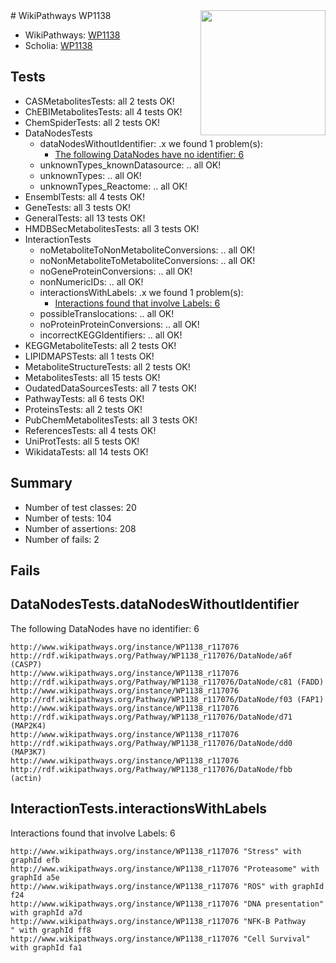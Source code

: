 <img style="float: right; width: 200px" src="https://upload.wikimedia.org/wikipedia/commons/thumb/8/83/Wplogo_with_text_500.png/640px-Wplogo_with_text_500.png" />
# WikiPathways WP1138

* WikiPathways: [WP1138](https://new.wikipathways.org/pathways/WP1138)
* Scholia: [WP1138](https://scholia.toolforge.org/wikipathways/WP1138)
## Tests
* CASMetabolitesTests: all 2 tests OK!
* ChEBIMetabolitesTests: all 4 tests OK!
* ChemSpiderTests: all 2 tests OK!
* DataNodesTests
    * dataNodesWithoutIdentifier: .x we found 1 problem(s):
        * [The following DataNodes have no identifier: 6](#d2d32fa5)
    * unknownTypes_knownDatasource: .. all OK!
    * unknownTypes: .. all OK!
    * unknownTypes_Reactome: .. all OK!
* EnsemblTests: all 4 tests OK!
* GeneTests: all 3 tests OK!
* GeneralTests: all 13 tests OK!
* HMDBSecMetabolitesTests: all 3 tests OK!
* InteractionTests
    * noMetaboliteToNonMetaboliteConversions: .. all OK!
    * noNonMetaboliteToMetaboliteConversions: .. all OK!
    * noGeneProteinConversions: .. all OK!
    * nonNumericIDs: .. all OK!
    * interactionsWithLabels: .x we found 1 problem(s):
        * [Interactions found that involve Labels: 6](#630d267d)
    * possibleTranslocations: .. all OK!
    * noProteinProteinConversions: .. all OK!
    * incorrectKEGGIdentifiers: .. all OK!
* KEGGMetaboliteTests: all 2 tests OK!
* LIPIDMAPSTests: all 1 tests OK!
* MetaboliteStructureTests: all 2 tests OK!
* MetabolitesTests: all 15 tests OK!
* OudatedDataSourcesTests: all 7 tests OK!
* PathwayTests: all 6 tests OK!
* ProteinsTests: all 2 tests OK!
* PubChemMetabolitesTests: all 3 tests OK!
* ReferencesTests: all 4 tests OK!
* UniProtTests: all 5 tests OK!
* WikidataTests: all 14 tests OK!


## Summary

* Number of test classes: 20
* Number of tests: 104
* Number of assertions: 208
* Number of fails: 2

## Fails

<a name="d2d32fa5" />

## DataNodesTests.dataNodesWithoutIdentifier

The following DataNodes have no identifier: 6
```
http://www.wikipathways.org/instance/WP1138_r117076 http://rdf.wikipathways.org/Pathway/WP1138_r117076/DataNode/a6f (CASP7)
http://www.wikipathways.org/instance/WP1138_r117076 http://rdf.wikipathways.org/Pathway/WP1138_r117076/DataNode/c81 (FADD)
http://www.wikipathways.org/instance/WP1138_r117076 http://rdf.wikipathways.org/Pathway/WP1138_r117076/DataNode/f03 (FAP1)
http://www.wikipathways.org/instance/WP1138_r117076 http://rdf.wikipathways.org/Pathway/WP1138_r117076/DataNode/d71 (MAP2K4)
http://www.wikipathways.org/instance/WP1138_r117076 http://rdf.wikipathways.org/Pathway/WP1138_r117076/DataNode/dd0 (MAP3K7)
http://www.wikipathways.org/instance/WP1138_r117076 http://rdf.wikipathways.org/Pathway/WP1138_r117076/DataNode/fbb (actin)
```

<a name="630d267d" />

## InteractionTests.interactionsWithLabels

Interactions found that involve Labels: 6
```
http://www.wikipathways.org/instance/WP1138_r117076 "Stress" with graphId efb
http://www.wikipathways.org/instance/WP1138_r117076 "Proteasome" with graphId a5e
http://www.wikipathways.org/instance/WP1138_r117076 "ROS" with graphId f24
http://www.wikipathways.org/instance/WP1138_r117076 "DNA presentation" with graphId a7d
http://www.wikipathways.org/instance/WP1138_r117076 "NFK-B Pathway
" with graphId ff8
http://www.wikipathways.org/instance/WP1138_r117076 "Cell Survival" with graphId fa1
```

